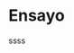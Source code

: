 # Ensayo #
ssss
<!---
-Las operaciones más importantes que nos permitirán manipular los recursos son cuatro: GET para consultar y leer, POST para crear, PUT para editar y DELETE para eliminar.

Para terminar, comentar que lo más importante a tener en cuenta al crear nuestro servicio o API REST no es el lenguaje en el que se implemente sino que las respuestas a las peticiones se hagan en XML o JSON, ya que es el lenguaje de intercambio de información más usado.

Algunos frameworks con los que podremos implementar nuestras APIs: Las más usadas son JAX-RS y Spring Boot para Java, Django REST framework para Python, Laravel para PHP o Restify para Node. js


https://www.codecademy.com/articles/what-is-rest
https://www.restapitutorial.com/

-----------------------------------
https://en.wikipedia.org/wiki/Web_framework



http://www.python.org.ar/wiki/WSGI
http://wsgi.tutorial.codepoint.net/
https://en.wikipedia.org/wiki/Web_Server_Gateway_Interface


https://ruslanspivak.com/lsbaws-part1/

https://webob.org/
https://docs.pylonsproject.org/projects/webob/en/stable/

https://romain.dorgueil.net/blog/en/python/2011/08/22/wsgi-the-first-steps.html
https://www.oreilly.com/library/view/python-web-frameworks/9781492037873/ch04.html

--->
 

